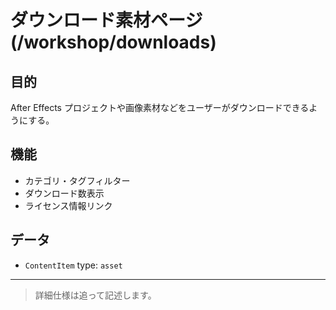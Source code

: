 # ダウンロード素材ページ (/workshop/downloads)

## 目的

After Effects プロジェクトや画像素材などをユーザーがダウンロードできるようにする。

## 機能

- カテゴリ・タグフィルター
- ダウンロード数表示
- ライセンス情報リンク

## データ

- `ContentItem` type: `asset`

---

> 詳細仕様は追って記述します。

